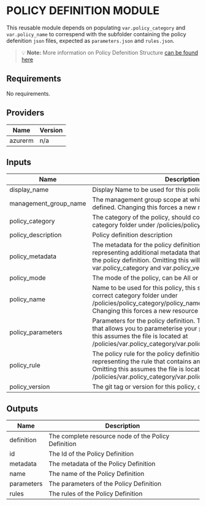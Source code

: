 # POLICY DEFINITION MODULE

This reusable module depends on populating `var.policy_category` and `var.policy_name` to correspend with the subfolder containing the policy defenition `json` files, expected as `parameters.json` and `rules.json`.

> :bulb: **Note:** More information on Policy Defenition Structure [can be found here](https://docs.microsoft.com/en-us/azure/governance/policy/concepts/definition-structure)

## Requirements

No requirements.

## Providers

| Name | Version |
|------|---------|
| azurerm | n/a |

## Inputs

| Name | Description | Type | Default | Required |
|------|-------------|------|---------|:--------:|
| display\_name | Display Name to be used for this policy | `string` | n/a | yes |
| management\_group\_name | The management group scope at which the policy will be defined. Changing this forces a new resource to be created. | `string` | n/a | yes |
| policy\_category | The category of the policy, should correspond to the correct category folder under /policies/policy\_category | `string` | n/a | yes |
| policy\_description | Policy definition description | `string` | `null` | no |
| policy\_metadata | The metadata for the policy definition. This is a JSON string representing additional metadata that should be stored with the policy definition. Omitting this will merge var.policy\_category and var.policy\_version as the metadata | `any` | `null` | no |
| policy\_mode | The mode of the policy, can be All or Indexed | `string` | `"All"` | no |
| policy\_name | Name to be used for this policy, this should correspond to the correct category folder under /policies/policy\_category/policy\_name if using local policies. Changing this forces a new resource to be created. | `string` | n/a | yes |
| policy\_parameters | Parameters for the policy definition. This field is a JSON string that allows you to parameterise your policy definition. Omitting this assumes the file is located at /policies/var.policy\_category/var.policy\_name/parameters.json | `any` | `null` | no |
| policy\_rule | The policy rule for the policy definition. This is a JSON string representing the rule that contains an if and a then block. Omitting this assumes the file is located at /policies/var.policy\_category/var.policy\_name/rules.json/ | `any` | `null` | no |
| policy\_version | The git tag or version for this policy, defaults to 1.0.0 | `string` | `"1.0.0"` | no |

## Outputs

| Name | Description |
|------|-------------|
| definition | The complete resource node of the Policy Definition |
| id | The Id of the Policy Definition |
| metadata | The metadata of the Policy Definition |
| name | The name of the Policy Definition |
| parameters | The parameters of the Policy Definition |
| rules | The rules of the Policy Definition |

